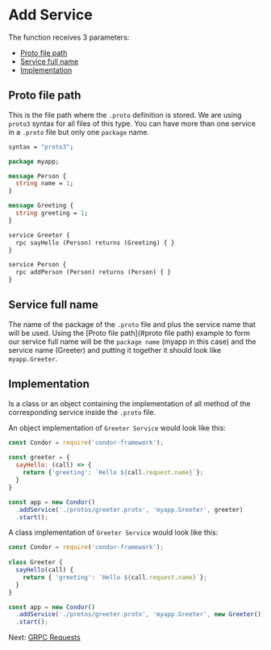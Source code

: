 # Add Service

The function receives 3 parameters:

- [Proto file path](#proto-file-path)
- [Service full name](#service-full-name)
- [Implementation](#implementation)

## Proto file path

This is the file path where the `.proto` definition is stored. We are using `proto3` syntax for all files of 
this type. You can have more than one service in a `.proto` file but only one `package` name.

```proto
syntax = "proto3";

package myapp;

message Person {
  string name = 1;
}

message Greeting {
  string greeting = 1;
}

service Greeter {
  rpc sayHello (Person) returns (Greeting) { }
}

service Person {
  rpc addPerson (Person) returns (Person) { }
}
```

## Service full name

The name of the package of the `.proto` file and plus the service name that will be used. Using 
the [Proto file path](#proto file path) example to form our service full name will be the 
`package name` (myapp in this case) and the service name (Greeter) and putting it together it 
should look like `myapp.Greeter`. 

## Implementation

Is a class or an object containing the implementation of all method of the corresponding service 
inside the `.proto` file. 

An object implementation of `Greeter Service` would look like this:

```js
const Condor = require('condor-framework');
 
const greeter = {
  sayHello: (call) => {
    return {'greeting': `Hello ${call.request.name}`};
  }
}

const app = new Condor()
  .addService('./protos/greeter.proto', 'myapp.Greeter', greeter)
  .start();
```

A class implementation of `Greeter Service` would look like this:

```js
const Condor = require('condor-framework');
 
class Greeter {
  sayHello(call) {
    return { 'greeting': `Hello ${call.request.name}`};
  }
}

const app = new Condor()
  .addService('./protos/greeter.proto', 'myapp.Greeter', new Greeter())
  .start();
```

Next: [GRPC Requests](grpc-requests)
